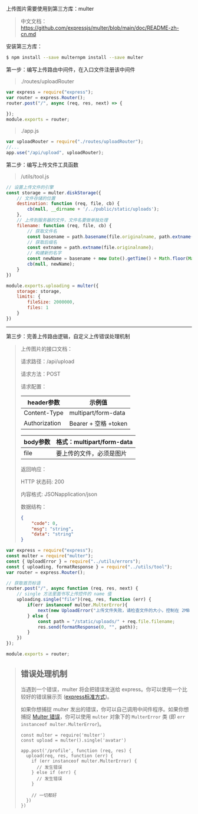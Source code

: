 上传图片需要使用到第三方库：multer

> 中文文档：https://github.com/expressjs/multer/blob/main/doc/README-zh-cn.md

安装第三方库：

```bash
$ npm install --save multernpm install --save multer
```

第一步：编写上传路由中间件，在入口文件注册该中间件

> ./routes/uploadRouter

```js
var express = require("express");
var router = express.Router();
router.post("/", async (req, res, next) => {
 
});
module.exports = router; 
```

> ./app.js

```js
var uploadRouter = require("./routes/uploadRouter");
//...
app.use("/api/upload", uploadRouter);
```

第二步：编写上传文件工具函数 

> /utils/tool.js

```js
// 设置上传文件的引擎
const storage = multer.diskStorage({
    // 文件存储的位置
    destination: function (req, file, cb) {
        cb(null, __dirname + '/../public/static/uploads');
    },
    // 上传到服务器的文件，文件名要做单独处理
    filename: function (req, file, cb) {
        // 获取文件名
        const basename = path.basename(file.originalname, path.extname(file.originalname));
        // 获取后缀名
        const extname = path.extname(file.originalname);
        // 构建新的名字
        const newName = basename + new Date().getTime() + Math.floor(Math.random() * 9000 + 1000) + extname;
        cb(null, newName);
    }
})

module.exports.uploading = multer({
    storage: storage,
    limits: {
        fileSize: 2000000,
        files: 1
    }
})
```

---

第三步：完善上传路由逻辑，自定义上传错误处理机制

> 上传图片的接口文档：
>
> 请求路径：/api/upload
>
> 请求方法：POST
>
> 请求配置：
>
> | header参数    | 示例值               |
> | ------------- | -------------------- |
> | Content-Type  | multipart/form-data  |
> | Authorization | Bearer + 空格 +token |
>
> 
>
> | body参数 | 格式：multipart/form-data |
> | -------- | ------------------------- |
> | file     | 要上传的文件，必须是图片  |
>
> 返回响应：
>
> HTTP 状态码: 200
>
> 内容格式: JSONapplication/json
>
> 数据结构：
>
> ```json
> {
>     "code": 0,
>     "msg": "string",
>     "data": "string"
> }
> ```

```js
var express = require("express");
const multer = require("multer");
const { UploadError } = require("../utils/errors");
const { uploading, formatResponse } = require("../utils/tool");
var router = express.Router();

// 获取首页标语
router.post("/", async function (req, res, next) {
    // single 方法里面书写上传控件的 name 值
    uploading.single("file")(req, res, function (err) {
        if(err instanceof multer.MulterError){
            next(new UploadError("上传文件失败，请检查文件的大小，控制在 2MB 以内"));
        } else {
            const path = "/static/uploads/" + req.file.filename;
            res.send(formatResponse(0, "", path));
        }
    })
});

module.exports = router;
```

> ## 错误处理机制
>
> 
>
> 当遇到一个错误，multer 将会把错误发送给 express。你可以使用一个比较好的错误展示页 ([express标准方式](http://expressjs.com/guide/error-handling.html))。
>
> 如果你想捕捉 multer 发出的错误，你可以自己调用中间件程序。如果你想捕捉 [Multer 错误](https://github.com/expressjs/multer/blob/main/lib/multer-error.js)，你可以使用 `multer` 对象下的 `MulterError` 类 (即 `err instanceof multer.MulterError`)。
>
> ```
> const multer = require('multer')
> const upload = multer().single('avatar')
> 
> app.post('/profile', function (req, res) {
>   upload(req, res, function (err) {
>     if (err instanceof multer.MulterError) {
>       // 发生错误
>     } else if (err) {
>       // 发生错误
>     }
> 
>     // 一切都好
>   })
> })
> ```

